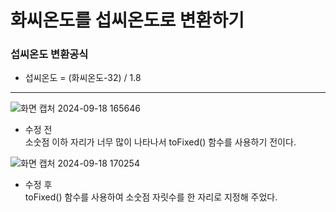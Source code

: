 # 화씨온도를 섭씨온도로 변환하기

### 섭씨온도 변환공식

* 섭씨온도 = (화씨온도-32) / 1.8
----
![화면 캡처 2024-09-18 165646](https://github.com/user-attachments/assets/e2435e2e-f3af-4fa9-b489-247777fc1c9b)<br>
                                        
* 수정 전<br>
소숫점 이하 자리가 너무 많이 나타나서 toFixed() 함수를 사용하기 전이다.<br>

![화면 캡처 2024-09-18 170254](https://github.com/user-attachments/assets/f4529a0b-1e74-4414-84e6-22a356ae4cee)

* 수정 후<br>
toFixed() 함수를 사용하여 소숫점 자릿수를 한 자리로 지정해 주었다.<br>

